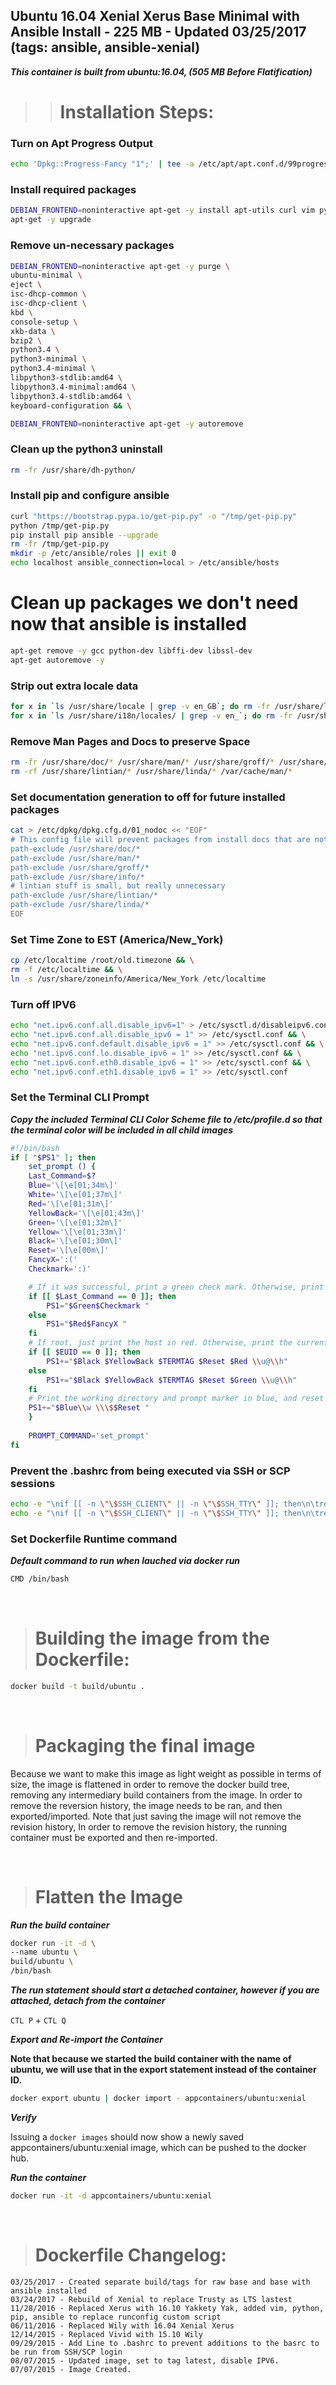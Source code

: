 ## Ubuntu 16.04 Xenial Xerus Base Minimal with Ansible Install - 225 MB - Updated 03/25/2017 (tags: ansible, ansible-xenial)

***This container is built from ubuntu:16.04, (505 MB Before Flatification)***

>># Installation Steps:

### Turn on Apt Progress Output

```bash
echo 'Dpkg::Progress-Fancy "1";' | tee -a /etc/apt/apt.conf.d/99progressbar
```

### Install required packages

```bash
DEBIAN_FRONTEND=noninteractive apt-get -y install apt-utils curl vim python python-dev python-openssl libffi-dev libssl-dev gcc
apt-get -y upgrade
```

### Remove un-necessary packages

```bash
DEBIAN_FRONTEND=noninteractive apt-get -y purge \
ubuntu-minimal \
eject \
isc-dhcp-common \
isc-dhcp-client \
kbd \
console-setup \
xkb-data \
bzip2 \
python3.4 \
python3-minimal \
python3.4-minimal \
libpython3-stdlib:amd64 \
libpython3.4-minimal:amd64 \
libpython3.4-stdlib:amd64 \
keyboard-configuration && \

DEBIAN_FRONTEND=noninteractive apt-get -y autoremove
```

### Clean up the python3 uninstall

```bash
rm -fr /usr/share/dh-python/
```

### Install pip and configure ansible

```bash
curl "https://bootstrap.pypa.io/get-pip.py" -o "/tmp/get-pip.py"
python /tmp/get-pip.py
pip install pip ansible --upgrade
rm -fr /tmp/get-pip.py
mkdir -p /etc/ansible/roles || exit 0
echo localhost ansible_connection=local > /etc/ansible/hosts
```

# Clean up packages we don't need now that ansible is installed

```bash
apt-get remove -y gcc python-dev libffi-dev libssl-dev
apt-get autoremove -y
```

### Strip out extra locale data

```bash
for x in `ls /usr/share/locale | grep -v en_GB`; do rm -fr /usr/share/locale/$x; done;
for x in `ls /usr/share/i18n/locales/ | grep -v en_`; do rm -fr /usr/share/i18n/locales/$x; done
```

### Remove Man Pages and Docs to preserve Space

```bash
rm -fr /usr/share/doc/* /usr/share/man/* /usr/share/groff/* /usr/share/info/*
rm -rf /usr/share/lintian/* /usr/share/linda/* /var/cache/man/*
```

### Set documentation generation to off for future installed packages

```bash
cat > /etc/dpkg/dpkg.cfg.d/01_nodoc << "EOF"
# This config file will prevent packages from install docs that are not needed.
path-exclude /usr/share/doc/*
path-exclude /usr/share/man/*
path-exclude /usr/share/groff/*
path-exclude /usr/share/info/*
# lintian stuff is small, but really unnecessary
path-exclude /usr/share/lintian/*
path-exclude /usr/share/linda/*
EOF
```

### Set Time Zone to EST (America/New_York)

```bash
cp /etc/localtime /root/old.timezone && \
rm -f /etc/localtime && \
ln -s /usr/share/zoneinfo/America/New_York /etc/localtime
```

### Turn off IPV6

```bash
echo "net.ipv6.conf.all.disable_ipv6=1" > /etc/sysctl.d/disableipv6.conf && \
echo "net.ipv6.conf.all.disable_ipv6 = 1" >> /etc/sysctl.conf && \
echo "net.ipv6.conf.default.disable_ipv6 = 1" >> /etc/sysctl.conf && \
echo "net.ipv6.conf.lo.disable_ipv6 = 1" >> /etc/sysctl.conf && \
echo "net.ipv6.conf.eth0.disable_ipv6 = 1" >> /etc/sysctl.conf && \
echo "net.ipv6.conf.eth1.disable_ipv6 = 1" >> /etc/sysctl.conf
```

### Set the Terminal CLI Prompt

***Copy the included Terminal CLI Color Scheme file to /etc/profile.d so that the terminal color will be included in all child images***

```bash
#!/bin/bash
if [ "$PS1" ]; then
    set_prompt () {
    Last_Command=$?
    Blue='\[\e[01;34m\]'
    White='\[\e[01;37m\]'
    Red='\[\e[01;31m\]'
    YellowBack='\[\e[01;43m\]'
    Green='\[\e[01;32m\]'
    Yellow='\[\e[01;33m\]'
    Black='\[\e[01;30m\]'
    Reset='\[\e[00m\]'
    FancyX=':('
    Checkmark=':)'

    # If it was successful, print a green check mark. Otherwise, print a red X.
    if [[ $Last_Command == 0 ]]; then
        PS1="$Green$Checkmark "
    else
        PS1="$Red$FancyX "
    fi
    # If root, just print the host in red. Otherwise, print the current user and host in green.
    if [[ $EUID == 0 ]]; then
        PS1+="$Black $YellowBack $TERMTAG $Reset $Red \\u@\\h"
    else
        PS1+="$Black $YellowBack $TERMTAG $Reset $Green \\u@\\h"
    fi
    # Print the working directory and prompt marker in blue, and reset the text color to the default.
    PS1+="$Blue\\w \\\$$Reset "
    }
    
    PROMPT_COMMAND='set_prompt'
fi
```

### Prevent the .bashrc from being executed via SSH or SCP sessions

```bash
echo -e "\nif [[ -n \"\$SSH_CLIENT\" || -n \"\$SSH_TTY\" ]]; then\n\treturn;\nfi\n" >> /root/.bashrc && \
echo -e "\nif [[ -n \"\$SSH_CLIENT\" || -n \"\$SSH_TTY\" ]]; then\n\treturn;\nfi\n" >> /etc/skel/.bashrc
```

### Set Dockerfile Runtime command

***Default command to run when lauched via docker run***

```bash
CMD /bin/bash
```
&nbsp;

># Building the image from the Dockerfile:

```bash
docker build -t build/ubuntu .
```
&nbsp;

># Packaging the final image

Because we want to make this image as light weight as possible in terms of size, the image is flattened in order to remove the docker build tree, removing any intermediary build containers from the image. In order to remove the reversion history, the image needs to be ran, and then exported/imported. Note that just saving the image will not remove the revision history, In order to remove the revision history, the running container must be exported and then re-imported.

&nbsp;

># Flatten the Image

***Run the build container***

```bash
docker run -it -d \
--name ubuntu \
build/ubuntu \
/bin/bash
```

***The run statement should start a detached container, however if you are attached, detach from the container***

`CTL P` + `CTL Q`

***Export and Re-import the Container***

__Note that because we started the build container with the name of ubuntu, we will use that in the export statement instead of the container ID.__

```bash
docker export ubuntu | docker import - appcontainers/ubuntu:xenial
```

***Verify***

Issuing a `docker images` should now show a newly saved appcontainers/ubuntu:xenial image, which can be pushed to the docker hub.

***Run the container***

```bash
docker run -it -d appcontainers/ubuntu:xenial
```

&nbsp;

># Dockerfile Changelog:

    03/25/2017 - Created separate build/tags for raw base and base with ansible installed
    03/24/2017 - Rebuild of Xenial to replace Trusty as LTS lastest
    11/28/2016 - Replaced Xerus with 16.10 Yakkety Yak, added vim, python, pip, ansible to replace runconfig custom script
    06/11/2016 - Replaced Wily with 16.04 Xenial Xerus
    12/14/2015 - Replaced Vivid with 15.10 Wily
    09/29/2015 - Add Line to .bashrc to prevent additions to the basrc to be run from SSH/SCP login
    08/07/2015 - Updated image, set to tag latest, disable IPV6.
    07/07/2015 - Image Created.
